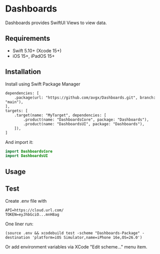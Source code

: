 # Dashboards
Dashboards provides SwiftUI Views to view data.

## Requirements

- Swift 5.10+ (Xcode 15+)
- iOS 15+, iPadOS 15+

## Installation

Install using Swift Package Manager

```
dependencies: [
    .package(url: "https://github.com/avgx/Dashboards.git", branch: "main"),
],
targets: [
    .target(name: "MyTarget", dependencies: [
        .product(name: "DashboardsCore", package: "Dashboards"),
        .product(name: "DashboardsUI", package: "Dashboards"),
    ]),
]
```

And import it:
```swift
import DashboardsCore
import DashboardsUI
```

## Usage

## Test
Create .env file with
```
API=https://cloud.url.com/
TOKEN=eyJhbGciO...mnH8ag
```

One liner run:
```
(source .env && xcodebuild test -scheme "Dashboards-Package" -destination 'platform=iOS Simulator,name=iPhone 16e,OS=26.0')
```
Or add environment variables via XCode "Edit scheme..." menu item. 